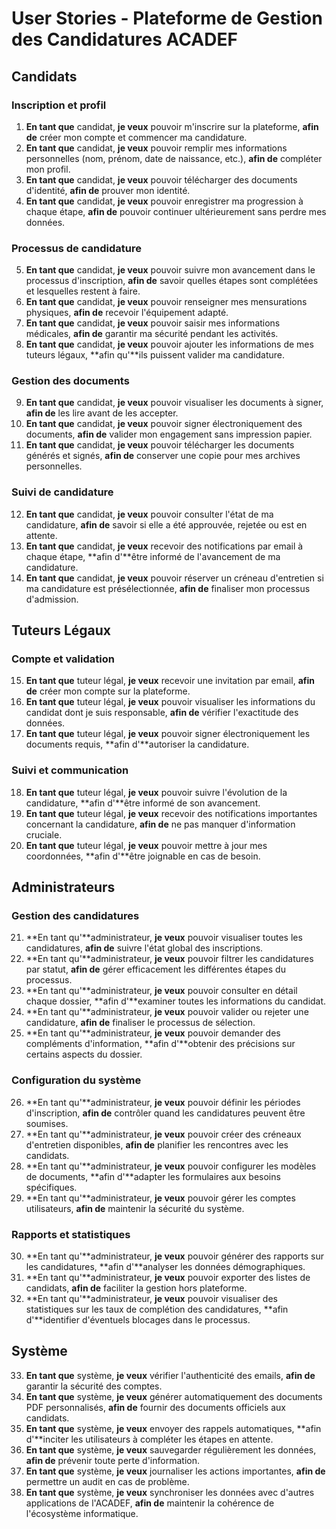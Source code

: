 # User Stories - Plateforme de Gestion des Candidatures ACADEF

## Candidats

### Inscription et profil
1. **En tant que** candidat, **je veux** pouvoir m'inscrire sur la plateforme, **afin de** créer mon compte et commencer ma candidature.
2. **En tant que** candidat, **je veux** pouvoir remplir mes informations personnelles (nom, prénom, date de naissance, etc.), **afin de** compléter mon profil.
3. **En tant que** candidat, **je veux** pouvoir télécharger des documents d'identité, **afin de** prouver mon identité.
4. **En tant que** candidat, **je veux** pouvoir enregistrer ma progression à chaque étape, **afin de** pouvoir continuer ultérieurement sans perdre mes données.

### Processus de candidature
5. **En tant que** candidat, **je veux** pouvoir suivre mon avancement dans le processus d'inscription, **afin de** savoir quelles étapes sont complétées et lesquelles restent à faire.
6. **En tant que** candidat, **je veux** pouvoir renseigner mes mensurations physiques, **afin de** recevoir l'équipement adapté.
7. **En tant que** candidat, **je veux** pouvoir saisir mes informations médicales, **afin de** garantir ma sécurité pendant les activités.
8. **En tant que** candidat, **je veux** pouvoir ajouter les informations de mes tuteurs légaux, **afin qu'**ils puissent valider ma candidature.

### Gestion des documents
9. **En tant que** candidat, **je veux** pouvoir visualiser les documents à signer, **afin de** les lire avant de les accepter.
10. **En tant que** candidat, **je veux** pouvoir signer électroniquement des documents, **afin de** valider mon engagement sans impression papier.
11. **En tant que** candidat, **je veux** pouvoir télécharger les documents générés et signés, **afin de** conserver une copie pour mes archives personnelles.

### Suivi de candidature
12. **En tant que** candidat, **je veux** pouvoir consulter l'état de ma candidature, **afin de** savoir si elle a été approuvée, rejetée ou est en attente.
13. **En tant que** candidat, **je veux** recevoir des notifications par email à chaque étape, **afin d'**être informé de l'avancement de ma candidature.
14. **En tant que** candidat, **je veux** pouvoir réserver un créneau d'entretien si ma candidature est présélectionnée, **afin de** finaliser mon processus d'admission.

## Tuteurs Légaux

### Compte et validation
15. **En tant que** tuteur légal, **je veux** recevoir une invitation par email, **afin de** créer mon compte sur la plateforme.
16. **En tant que** tuteur légal, **je veux** pouvoir visualiser les informations du candidat dont je suis responsable, **afin de** vérifier l'exactitude des données.
17. **En tant que** tuteur légal, **je veux** pouvoir signer électroniquement les documents requis, **afin d'**autoriser la candidature.

### Suivi et communication
18. **En tant que** tuteur légal, **je veux** pouvoir suivre l'évolution de la candidature, **afin d'**être informé de son avancement.
19. **En tant que** tuteur légal, **je veux** recevoir des notifications importantes concernant la candidature, **afin de** ne pas manquer d'information cruciale.
20. **En tant que** tuteur légal, **je veux** pouvoir mettre à jour mes coordonnées, **afin d'**être joignable en cas de besoin.

## Administrateurs

### Gestion des candidatures
21. **En tant qu'**administrateur, **je veux** pouvoir visualiser toutes les candidatures, **afin de** suivre l'état global des inscriptions.
22. **En tant qu'**administrateur, **je veux** pouvoir filtrer les candidatures par statut, **afin de** gérer efficacement les différentes étapes du processus.
23. **En tant qu'**administrateur, **je veux** pouvoir consulter en détail chaque dossier, **afin d'**examiner toutes les informations du candidat.
24. **En tant qu'**administrateur, **je veux** pouvoir valider ou rejeter une candidature, **afin de** finaliser le processus de sélection.
25. **En tant qu'**administrateur, **je veux** pouvoir demander des compléments d'information, **afin d'**obtenir des précisions sur certains aspects du dossier.

### Configuration du système
26. **En tant qu'**administrateur, **je veux** pouvoir définir les périodes d'inscription, **afin de** contrôler quand les candidatures peuvent être soumises.
27. **En tant qu'**administrateur, **je veux** pouvoir créer des créneaux d'entretien disponibles, **afin de** planifier les rencontres avec les candidats.
28. **En tant qu'**administrateur, **je veux** pouvoir configurer les modèles de documents, **afin d'**adapter les formulaires aux besoins spécifiques.
29. **En tant qu'**administrateur, **je veux** pouvoir gérer les comptes utilisateurs, **afin de** maintenir la sécurité du système.

### Rapports et statistiques
30. **En tant qu'**administrateur, **je veux** pouvoir générer des rapports sur les candidatures, **afin d'**analyser les données démographiques.
31. **En tant qu'**administrateur, **je veux** pouvoir exporter des listes de candidats, **afin de** faciliter la gestion hors plateforme.
32. **En tant qu'**administrateur, **je veux** pouvoir visualiser des statistiques sur les taux de complétion des candidatures, **afin d'**identifier d'éventuels blocages dans le processus.

## Système

33. **En tant que** système, **je veux** vérifier l'authenticité des emails, **afin de** garantir la sécurité des comptes.
34. **En tant que** système, **je veux** générer automatiquement des documents PDF personnalisés, **afin de** fournir des documents officiels aux candidats.
35. **En tant que** système, **je veux** envoyer des rappels automatiques, **afin d'**inciter les utilisateurs à compléter les étapes en attente.
36. **En tant que** système, **je veux** sauvegarder régulièrement les données, **afin de** prévenir toute perte d'information.
37. **En tant que** système, **je veux** journaliser les actions importantes, **afin de** permettre un audit en cas de problème.
38. **En tant que** système, **je veux** synchroniser les données avec d'autres applications de l'ACADEF, **afin de** maintenir la cohérence de l'écosystème informatique.